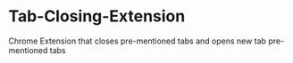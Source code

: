 # Tab-Closing-Extension
Chrome Extension that closes pre-mentioned tabs and opens new tab pre-mentioned tabs
